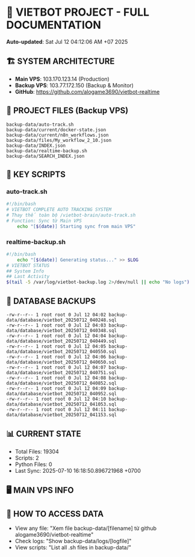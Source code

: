 # 🤖 VIETBOT PROJECT - FULL DOCUMENTATION
**Auto-updated**: Sat Jul 12 04:12:06 AM +07 2025

## 🏗️ SYSTEM ARCHITECTURE
- **Main VPS**: 103.170.123.14 (Production)
- **Backup VPS**: 103.77.172.150 (Backup & Monitor)
- **GitHub**: https://github.com/alogame3690/vietbot-realtime

## 📁 PROJECT FILES (Backup VPS)
```
backup-data/auto-track.sh
backup-data/current/docker-state.json
backup-data/current/n8n_workflows.json
backup-data/files/My_workflow_2_10.json
backup-data/INDEX.json
backup-data/realtime-backup.sh
backup-data/SEARCH_INDEX.json
```

## 🔧 KEY SCRIPTS
### auto-track.sh
```bash
#!/bin/bash
# VIETBOT COMPLETE AUTO TRACKING SYSTEM
# Thay thế toàn bộ /vietbot-brain/auto-track.sh
# Function: Sync từ Main VPS
    echo "[$(date)] Starting sync from main VPS"
```
### realtime-backup.sh
```bash
#!/bin/bash
    echo "[$(date)] Generating status..." >> $LOG
# VIETBOT STATUS
## System Info
## Last Activity
$(tail -5 /var/log/vietbot-backup.log 2>/dev/null || echo "No logs")
```

## 💾 DATABASE BACKUPS
```
-rw-r--r-- 1 root root 0 Jul 12 04:02 backup-data/database/vietbot_20250712_040248.sql
-rw-r--r-- 1 root root 0 Jul 12 04:03 backup-data/database/vietbot_20250712_040348.sql
-rw-r--r-- 1 root root 0 Jul 12 04:04 backup-data/database/vietbot_20250712_040449.sql
-rw-r--r-- 1 root root 0 Jul 12 04:05 backup-data/database/vietbot_20250712_040550.sql
-rw-r--r-- 1 root root 0 Jul 12 04:06 backup-data/database/vietbot_20250712_040650.sql
-rw-r--r-- 1 root root 0 Jul 12 04:07 backup-data/database/vietbot_20250712_040751.sql
-rw-r--r-- 1 root root 0 Jul 12 04:08 backup-data/database/vietbot_20250712_040852.sql
-rw-r--r-- 1 root root 0 Jul 12 04:09 backup-data/database/vietbot_20250712_040952.sql
-rw-r--r-- 1 root root 0 Jul 12 04:10 backup-data/database/vietbot_20250712_041053.sql
-rw-r--r-- 1 root root 0 Jul 12 04:11 backup-data/database/vietbot_20250712_041153.sql
```

## 📊 CURRENT STATE
- Total Files: 19304
- Scripts: 2
- Python Files: 0
- Last Sync: 2025-07-10 16:18:50.896721968 +0700

## 🖥️ MAIN VPS INFO


## 🚨 HOW TO ACCESS DATA
- View any file: "Xem file backup-data/[filename] từ github alogame3690/vietbot-realtime"
- Check logs: "Show backup-data/logs/[logfile]"
- View scripts: "List all .sh files in backup-data/"
